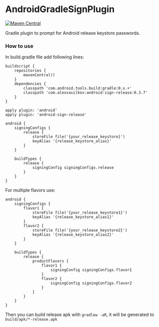 AndroidGradleSignPlugin
=======================

[![Maven Central](https://maven-badges.herokuapp.com/maven-central/com.alexvasilkov/android-sign-release/badge.svg)](https://maven-badges.herokuapp.com/maven-central/com.alexvasilkov/android-sign-release)

Gradle plugin to prompt for Android release keystore passwords.

### How to use ###

In build.gradle file add following lines:

    buildscript {
        repositories {
            mavenCentral()
        }
        dependencies {
            classpath 'com.android.tools.build:gradle:0.x.+'
            classpath 'com.alexvasilkov:android-sign-release:0.3.7'
        }
    }
    
    apply plugin: 'android'
    apply plugin: 'android-sign-release'

    android {
        signingConfigs {
            release {
                storeFile file('{your_release_keystore}')
                keyAlias '{release_keystore_alias}'
            }
        }

        buildTypes {
            release {
                signingConfig signingConfigs.release
            }
        }
    }

For multiple flavors use:

    android {
        signingConfigs {
            flavor1 {
                storeFile file('{your_release_keystore1}')
                keyAlias '{release_keystore_alias1}'
            }
            flavor2 {
                storeFile file('{your_release_keystore2}')
                keyAlias '{release_keystore_alias2}'
            }
        }

        buildTypes {
            release {
                productFlavors {
                    flavor1 {
                        signingConfig signingConfigs.flavor1
                    }
                    flavor2 {
                        signingConfig signingConfigs.flavor2
                    }
                }
            }
        }
    }


Then you can build release apk with `gradlew -aR`, it will be generated to `build/apk/*-release.apk`
